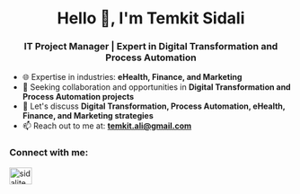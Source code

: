 <h1 align="center">Hello 👋, I'm Temkit Sidali</h1>
<h3 align="center">IT Project Manager | Expert in Digital Transformation and Process Automation</h3>

- 🌐 Expertise in industries: **eHealth, Finance, and Marketing**
- 🤝 Seeking collaboration and opportunities in **Digital Transformation and Process Automation projects**
- 💬 Let's discuss **Digital Transformation, Process Automation, eHealth, Finance, and Marketing strategies**
- 📫 Reach out to me at: **temkit.ali@gmail.com**

<p align="left">
<h3 align="left">Connect with me:</h3>
<a href="https://linkedin.com/in/sidalitemkit/" target="blank"><img align="center" src="https://cdn.jsdelivr.net/npm/simple-icons@3.0.1/icons/linkedin.svg" alt="sidalitemkit" height="30" width="40" /></a>
<!-- Add any other social media or professional links you'd like to include -->
</p>
